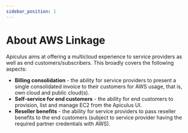 ```yaml
---
sidebar_position: 1
---
```

# About AWS Linkage

Apiculus aims at offering a multicloud experience to service providers as well as end customers/subscribers. This broadly covers the following aspects:

- **Billing consolidation** - the ability for service providers to present a single consolidated invoice to their customers for AWS usage, that is, own cloud and public cloud(s).
- **Self-service for end customers** - the ability for end customers to provision, list and manage EC2 from the Apiculus UI.
- **Reseller benefits** - the ability for service providers to pass reseller benefits to the end customers (subject to service provider having the required partner credentials with AWS).




